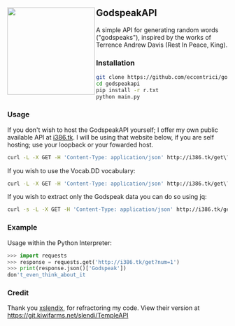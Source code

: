 
#

<div style="display:block;text-align:left"><a href="https://github.com/Eccentrici/" imageanchor="1"><img align="left" src="https://c.tenor.com/WIqvnT_7Vj8AAAAi/terry-a-davis-terry-davis.gif" border="" style="width:200px;"></a></div>
    
    
## GodspeakAPI
<p>A simple API for generating random words ("godspeaks"), inspired by the works of Terrence Andrew Davis (Rest In Peace, King).</p>

### Installation  
```sh
git clone https://github.com/eccentrici/godspeakapi.git
cd godspeakapi
pip install -r r.txt
python main.py
```
### Usage
<p>If you don't wish to host the GodspeakAPI yourself; I offer my own public 
available API at <a href="http://i386.tk/">i386.tk</a>. I will be using that 
website below, if you are self hosting; use your loopback or your fowarded host.</p>
 
```sh
curl -L -X GET -H 'Content-Type: application/json' http://i386.tk/get\?num\=1 
```

If you wish to use the Vocab.DD vocabulary:

```sh
curl -L -X GET -H 'Content-Type: application/json' http://i386.tk/get\?num\=5&dict=vocab
```
If you wish to extract only the Godspeak data you can do so using jq:
```sh
curl -s -L -X GET -H 'Content-Type: application/json' http://i386.tk/get\?num\=1 | jq '.Godspeak'
```

### Example
Usage within the Python Interpreter:

```python
>>> import requests
>>> response = requests.get('http://i386.tk/get?num=1')
>>> print(response.json()['Godspeak'])
don't_even_think_about_it
```
### Credit
Thank you [xslendix](https://github.com/xslendix), for refractoring my code. View their version at https://git.kiwifarms.net/slendi/TempleAPI
